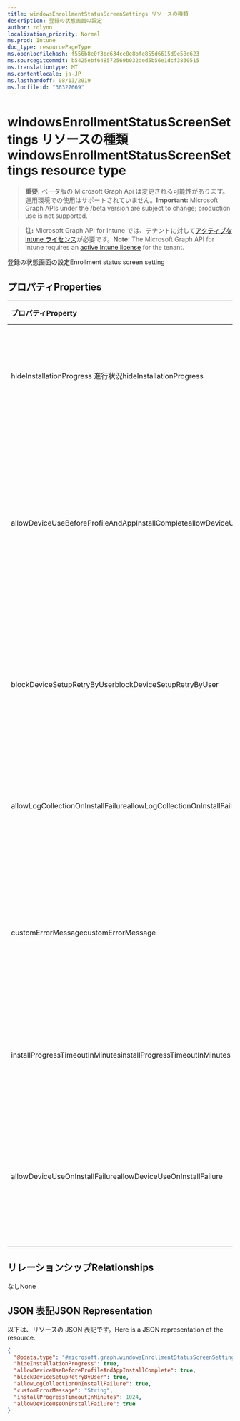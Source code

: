 ```yaml
---
title: windowsEnrollmentStatusScreenSettings リソースの種類
description: 登録の状態画面の設定
author: rolyon
localization_priority: Normal
ms.prod: Intune
doc_type: resourcePageType
ms.openlocfilehash: f556b8e0f3bd634ce0e8bfe855d6615d9e58d623
ms.sourcegitcommit: b5425ebf648572569b032ded5b56e1dcf3830515
ms.translationtype: MT
ms.contentlocale: ja-JP
ms.lasthandoff: 08/13/2019
ms.locfileid: "36327669"
---
```

# <a name="windowsenrollmentstatusscreensettings-resource-type"></a><span data-ttu-id="636c3-103">windowsEnrollmentStatusScreenSettings リソースの種類</span><span class="sxs-lookup"><span data-stu-id="636c3-103">windowsEnrollmentStatusScreenSettings resource type</span></span>

> <span data-ttu-id="636c3-104">**重要:** ベータ版の Microsoft Graph Api は変更される可能性があります。運用環境での使用はサポートされていません。</span><span class="sxs-lookup"><span data-stu-id="636c3-104">**Important:** Microsoft Graph APIs under the /beta version are subject to change; production use is not supported.</span></span>

> <span data-ttu-id="636c3-105">**注:** Microsoft Graph API for Intune では、テナントに対して[アクティブな intune ライセンス](https://go.microsoft.com/fwlink/?linkid=839381)が必要です。</span><span class="sxs-lookup"><span data-stu-id="636c3-105">**Note:** The Microsoft Graph API for Intune requires an [active Intune license](https://go.microsoft.com/fwlink/?linkid=839381) for the tenant.</span></span>

<span data-ttu-id="636c3-106">登録の状態画面の設定</span><span class="sxs-lookup"><span data-stu-id="636c3-106">Enrollment status screen setting</span></span>

## <a name="properties"></a><span data-ttu-id="636c3-107">プロパティ</span><span class="sxs-lookup"><span data-stu-id="636c3-107">Properties</span></span>
|<span data-ttu-id="636c3-108">プロパティ</span><span class="sxs-lookup"><span data-stu-id="636c3-108">Property</span></span>|<span data-ttu-id="636c3-109">型</span><span class="sxs-lookup"><span data-stu-id="636c3-109">Type</span></span>|<span data-ttu-id="636c3-110">説明</span><span class="sxs-lookup"><span data-stu-id="636c3-110">Description</span></span>|
|:---|:---|:---|
|<span data-ttu-id="636c3-111">hideInstallationProgress 進行状況</span><span class="sxs-lookup"><span data-stu-id="636c3-111">hideInstallationProgress</span></span>|<span data-ttu-id="636c3-112">Boolean</span><span class="sxs-lookup"><span data-stu-id="636c3-112">Boolean</span></span>|<span data-ttu-id="636c3-113">ユーザーにインストールの進行状況を表示または非表示にする</span><span class="sxs-lookup"><span data-stu-id="636c3-113">Show or hide installation progress to user</span></span>|
|<span data-ttu-id="636c3-114">allowDeviceUseBeforeProfileAndAppInstallComplete</span><span class="sxs-lookup"><span data-stu-id="636c3-114">allowDeviceUseBeforeProfileAndAppInstallComplete</span></span>|<span data-ttu-id="636c3-115">Boolean</span><span class="sxs-lookup"><span data-stu-id="636c3-115">Boolean</span></span>|<span data-ttu-id="636c3-116">プロファイルとアプリのインストールが完了する前にユーザーがデバイスを使用することを許可またはブロックする</span><span class="sxs-lookup"><span data-stu-id="636c3-116">Allow or block user to use device before profile and app installation complete</span></span>|
|<span data-ttu-id="636c3-117">blockDeviceSetupRetryByUser</span><span class="sxs-lookup"><span data-stu-id="636c3-117">blockDeviceSetupRetryByUser</span></span>|<span data-ttu-id="636c3-118">Boolean</span><span class="sxs-lookup"><span data-stu-id="636c3-118">Boolean</span></span>|<span data-ttu-id="636c3-119">ユーザーがインストールエラー時にセットアップを再試行できるようにする</span><span class="sxs-lookup"><span data-stu-id="636c3-119">Allow the user to retry the setup on installation failure</span></span>|
|<span data-ttu-id="636c3-120">allowLogCollectionOnInstallFailure</span><span class="sxs-lookup"><span data-stu-id="636c3-120">allowLogCollectionOnInstallFailure</span></span>|<span data-ttu-id="636c3-121">Boolean</span><span class="sxs-lookup"><span data-stu-id="636c3-121">Boolean</span></span>|<span data-ttu-id="636c3-122">インストール失敗時にログ収集を許可またはブロックする</span><span class="sxs-lookup"><span data-stu-id="636c3-122">Allow or block log collection on installation failure</span></span>|
|<span data-ttu-id="636c3-123">customErrorMessage</span><span class="sxs-lookup"><span data-stu-id="636c3-123">customErrorMessage</span></span>|<span data-ttu-id="636c3-124">String</span><span class="sxs-lookup"><span data-stu-id="636c3-124">String</span></span>|<span data-ttu-id="636c3-125">インストールエラーが発生したときに表示するカスタムエラーメッセージを設定する</span><span class="sxs-lookup"><span data-stu-id="636c3-125">Set custom error message to show upon installation failure</span></span>|
|<span data-ttu-id="636c3-126">installProgressTimeoutInMinutes</span><span class="sxs-lookup"><span data-stu-id="636c3-126">installProgressTimeoutInMinutes</span></span>|<span data-ttu-id="636c3-127">Int32</span><span class="sxs-lookup"><span data-stu-id="636c3-127">Int32</span></span>|<span data-ttu-id="636c3-128">インストールの進行状況のタイムアウトを分単位で設定する</span><span class="sxs-lookup"><span data-stu-id="636c3-128">Set installation progress timeout in minutes</span></span>|
|<span data-ttu-id="636c3-129">allowDeviceUseOnInstallFailure</span><span class="sxs-lookup"><span data-stu-id="636c3-129">allowDeviceUseOnInstallFailure</span></span>|<span data-ttu-id="636c3-130">Boolean</span><span class="sxs-lookup"><span data-stu-id="636c3-130">Boolean</span></span>|<span data-ttu-id="636c3-131">インストールエラー時にユーザーがデバイスを引き続き使用できるようにする</span><span class="sxs-lookup"><span data-stu-id="636c3-131">Allow the user to continue using the device on installation failure</span></span>|

## <a name="relationships"></a><span data-ttu-id="636c3-132">リレーションシップ</span><span class="sxs-lookup"><span data-stu-id="636c3-132">Relationships</span></span>
<span data-ttu-id="636c3-133">なし</span><span class="sxs-lookup"><span data-stu-id="636c3-133">None</span></span>

## <a name="json-representation"></a><span data-ttu-id="636c3-134">JSON 表記</span><span class="sxs-lookup"><span data-stu-id="636c3-134">JSON Representation</span></span>
<span data-ttu-id="636c3-135">以下は、リソースの JSON 表記です。</span><span class="sxs-lookup"><span data-stu-id="636c3-135">Here is a JSON representation of the resource.</span></span>
<!-- {
  "blockType": "resource",
  "@odata.type": "microsoft.graph.windowsEnrollmentStatusScreenSettings"
}
-->
``` json
{
  "@odata.type": "#microsoft.graph.windowsEnrollmentStatusScreenSettings",
  "hideInstallationProgress": true,
  "allowDeviceUseBeforeProfileAndAppInstallComplete": true,
  "blockDeviceSetupRetryByUser": true,
  "allowLogCollectionOnInstallFailure": true,
  "customErrorMessage": "String",
  "installProgressTimeoutInMinutes": 1024,
  "allowDeviceUseOnInstallFailure": true
}
```



